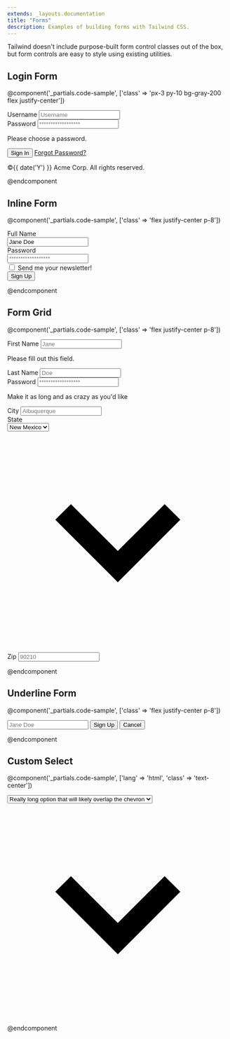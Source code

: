 ```yaml
---
extends: _layouts.documentation
title: "Forms"
description: Examples of building forms with Tailwind CSS.
---
```


Tailwind doesn't include purpose-built form control classes out of the box, but form controls are easy to style using existing utilities.

## Login Form

@component('_partials.code-sample', ['class' => 'px-3 py-10 bg-gray-200 flex justify-center'])
<div class="w-full max-w-xs">
  <form class="bg-white shadow-md rounded px-8 pt-6 pb-8 mb-4">
    <div class="mb-4">
      <label class="block text-gray-700 text-sm font-bold mb-2" for="username">
        Username
      </label>
      <input class="shadow appearance-none border rounded w-full py-2 px-3 text-gray-700 leading-tight focus:outline-none focus:shadow-outline" id="username" type="text" placeholder="Username">
    </div>
    <div class="mb-6">
      <label class="block text-gray-700 text-sm font-bold mb-2" for="password">
        Password
      </label>
      <input class="shadow appearance-none border border-red-500 rounded w-full py-2 px-3 text-gray-700 mb-3 leading-tight focus:outline-none focus:shadow-outline" id="password" type="password" placeholder="******************">
      <p class="text-red-500 text-xs italic">Please choose a password.</p>
    </div>
    <div class="flex items-center justify-between">
      <button class="bg-blue-500 hover:bg-blue-700 text-white font-bold py-2 px-4 rounded focus:outline-none focus:shadow-outline" type="button">
        Sign In
      </button>
      <a class="inline-block align-baseline font-bold text-sm text-blue-500 hover:text-blue-800" href="#">
        Forgot Password?
      </a>
    </div>
  </form>
  <p class="text-center text-gray-500 text-xs">
    &copy;{{ date('Y') }} Acme Corp. All rights reserved.
  </p>
</div>
@endcomponent

## Inline Form

@component('_partials.code-sample', ['class' => 'flex justify-center p-8'])
<form class="w-full max-w-xs">
  <div class="md:flex md:items-center mb-6">
    <div class="md:w-1/3">
      <label class="block text-gray-500 font-bold md:text-right mb-1 md:mb-0 pr-4" for="inline-full-name">
        Full Name
      </label>
    </div>
    <div class="md:w-2/3">
      <input class="bg-gray-200 appearance-none border-2 border-grey-lighter rounded w-full py-2 px-4 text-gray-700 leading-tight focus:outline-none focus:bg-white focus:border-purple-500" id="inline-full-name" type="text" value="Jane Doe">
    </div>
  </div>
  <div class="md:flex md:items-center mb-6">
    <div class="md:w-1/3">
      <label class="block text-gray-500 font-bold md:text-right mb-1 md:mb-0 pr-4" for="inline-username">
        Password
      </label>
    </div>
    <div class="md:w-2/3">
      <input class="bg-gray-200 appearance-none border-2 border-grey-lighter rounded w-full py-2 px-4 text-gray-700 leading-tight focus:outline-none focus:bg-white focus:border-purple-500" id="inline-username" type="password" placeholder="******************">
    </div>
  </div>
  <div class="md:flex md:items-center mb-6">
    <div class="md:w-1/3"></div>
    <label class="md:w-2/3 block text-gray-500 font-bold">
      <input class="mr-2 leading-tight" type="checkbox">
      <span class="text-sm">
        Send me your newsletter!
      </span>
    </label>
  </div>
  <div class="md:flex md:items-center">
    <div class="md:w-1/3"></div>
    <div class="md:w-2/3">
      <button class="shadow bg-purple-500 hover:bg-purple-400 focus:shadow-outline focus:outline-none text-white font-bold py-2 px-4 rounded" type="button">
        Sign Up
      </button>
    </div>
  </div>
</form>
@endcomponent

## Form Grid

@component('_partials.code-sample', ['class' => 'flex justify-center p-8'])
<form class="w-full max-w-md">
  <div class="flex flex-wrap -mx-3 mb-6">
    <div class="w-full md:w-1/2 px-3 mb-6 md:mb-0">
      <label class="block uppercase tracking-wide text-gray-700 text-xs font-bold mb-2" for="grid-first-name">
        First Name
      </label>
      <input class="appearance-none block w-full bg-gray-200 text-gray-700 border border-red-500 rounded py-3 px-4 mb-3 leading-tight focus:outline-none focus:bg-white" id="grid-first-name" type="text" placeholder="Jane">
      <p class="text-red-500 text-xs italic">Please fill out this field.</p>
    </div>
    <div class="w-full md:w-1/2 px-3">
      <label class="block uppercase tracking-wide text-gray-700 text-xs font-bold mb-2" for="grid-last-name">
        Last Name
      </label>
      <input class="appearance-none block w-full bg-gray-200 text-gray-700 border border-grey-lighter rounded py-3 px-4 leading-tight focus:outline-none focus:bg-white focus:border-grey" id="grid-last-name" type="text" placeholder="Doe">
    </div>
  </div>
  <div class="flex flex-wrap -mx-3 mb-6">
    <div class="w-full px-3">
      <label class="block uppercase tracking-wide text-gray-700 text-xs font-bold mb-2" for="grid-password">
        Password
      </label>
      <input class="appearance-none block w-full bg-gray-200 text-gray-700 border border-grey-lighter rounded py-3 px-4 mb-3 leading-tight focus:outline-none focus:bg-white focus:border-grey" id="grid-password" type="password" placeholder="******************">
      <p class="text-gray-600 text-xs italic">Make it as long and as crazy as you'd like</p>
    </div>
  </div>
  <div class="flex flex-wrap -mx-3 mb-2">
    <div class="w-full md:w-1/3 px-3 mb-6 md:mb-0">
      <label class="block uppercase tracking-wide text-gray-700 text-xs font-bold mb-2" for="grid-city">
        City
      </label>
      <input class="appearance-none block w-full bg-gray-200 text-gray-700 border border-grey-lighter rounded py-3 px-4 leading-tight focus:outline-none focus:bg-white focus:border-grey" id="grid-city" type="text" placeholder="Albuquerque">
    </div>
    <div class="w-full md:w-1/3 px-3 mb-6 md:mb-0">
      <label class="block uppercase tracking-wide text-gray-700 text-xs font-bold mb-2" for="grid-state">
        State
      </label>
      <div class="relative">
        <select class="block appearance-none w-full bg-gray-200 border border-grey-lighter text-gray-700 py-3 px-4 pr-8 rounded leading-tight focus:outline-none focus:bg-white focus:border-grey" id="grid-state">
          <option>New Mexico</option>
          <option>Missouri</option>
          <option>Texas</option>
        </select>
        <div class="pointer-events-none absolute inset-y-0 right-0 flex items-center px-2 text-gray-700">
          <svg class="fill-current h-4 w-4" xmlns="http://www.w3.org/2000/svg" viewBox="0 0 20 20"><path d="M9.293 12.95l.707.707L15.657 8l-1.414-1.414L10 10.828 5.757 6.586 4.343 8z"/></svg>
        </div>
      </div>
    </div>
    <div class="w-full md:w-1/3 px-3 mb-6 md:mb-0">
      <label class="block uppercase tracking-wide text-gray-700 text-xs font-bold mb-2" for="grid-zip">
        Zip
      </label>
      <input class="appearance-none block w-full bg-gray-200 text-gray-700 border border-grey-lighter rounded py-3 px-4 leading-tight focus:outline-none focus:bg-white focus:border-grey" id="grid-zip" type="text" placeholder="90210">
    </div>
  </div>
</form>
@endcomponent

## Underline Form

@component('_partials.code-sample', ['class' => 'flex justify-center p-8'])
<form class="w-full max-w-sm">
  <div class="flex items-center border-b border-b-2 border-teal-500 py-2">
    <input class="appearance-none bg-transparent border-none w-full text-gray-700 mr-3 py-1 px-2 leading-tight focus:outline-none" type="text" placeholder="Jane Doe" aria-label="Full name">
    <button class="flex-shrink-0 bg-teal-500 hover:bg-teal-700 border-teal-500 hover:border-teal-700 text-sm border-4 text-white py-1 px-2 rounded" type="button">
      Sign Up
    </button>
    <button class="flex-shrink-0 border-transparent border-4 text-teal-500 hover:text-teal-800 text-sm py-1 px-2 rounded" type="button">
      Cancel
    </button>
  </div>
</form>
@endcomponent

## Custom Select

@component('_partials.code-sample', ['lang' => 'html', 'class' => 'text-center'])
<div class="inline-block relative w-64">
  <select class="block appearance-none w-full bg-white border border-grey-light hover:border-grey px-4 py-2 pr-8 rounded shadow leading-tight focus:outline-none focus:shadow-outline">
    <option>Really long option that will likely overlap the chevron</option>
    <option>Option 2</option>
    <option>Option 3</option>
  </select>
  <div class="pointer-events-none absolute inset-y-0 right-0 flex items-center px-2 text-gray-700">
    <svg class="fill-current h-4 w-4" xmlns="http://www.w3.org/2000/svg" viewBox="0 0 20 20"><path d="M9.293 12.95l.707.707L15.657 8l-1.414-1.414L10 10.828 5.757 6.586 4.343 8z"/></svg>
  </div>
</div>
@endcomponent
